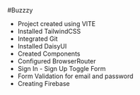 #Buzzzy

- Project created using VITE
- Installed TailwindCSS
- Integrated Git
- Installed DaisyUI
- Created Components
- Configured BrowserRouter
- Sign In - Sign Up Toggle Form
- Form Validation for email and password
- Creating Firebase

